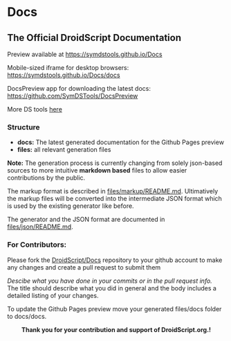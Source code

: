 # Docs

## The Official DroidScript Documentation

Preview available at https://symdstools.github.io/Docs

Mobile-sized iframe for desktop browsers: https://symdstools.github.io/Docs/docs

DocsPreview app for downloading the latest docs: https://github.com/SymDSTools/DocsPreview

More DS tools [here](https://github.com/SymDSTools)

### Structure

- **docs:** The latest generated documentation for the Github Pages preview
- **files:** all relevant generation files

**Note:** The generation process is currently changing from solely json-based sources to more intuitive **markdown based** files to allow easier contributions by the public.

The markup format is described in [files/markup/README.md](files/markdown/README.md). Ultimatively the markup files will be converted into the intermediate JSON format which is used by the existing generator like before.

The generator and the JSON format are documented in [files/json/README.md](files/json/README.md).

### For Contributors:

Please fork the [DroidScript/Docs](https://github.com/DroidScript/Docs) repository to your github account to make any changes and create a pull request to submit them

_Descibe what you have done in your commits or in the pull request info._<br>
The title should describe what you did in general and the body includes a detailed listing of your changes.

To update the Github Pages preview move your generated files/docs folder to docs/docs.

<div style="text-align:center">
<b>Thank you for your contribution and support of </strong>DroidScript.org</strong>.!</b>
</div>
